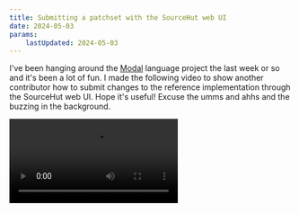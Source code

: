 ```yaml
---
title: Submitting a patchset with the SourceHut web UI
date: 2024-05-03
params:
    lastUpdated: 2024-05-03
---
```


I've been hanging around the [Modal](https://wiki.xxiivv.com/site/modal)
language project the last week or so and it's been a lot of fun. I made
the following video to show another contributor how to submit changes to
the reference implementation through the SourceHut web UI. Hope it's
useful! Excuse the umms and ahhs and the buzzing in the background.

<video controls>
  <source src="/blog/sourcehut-web-ui/sourcehut-web-ui.webm" type="video/webm"/>
</video>
